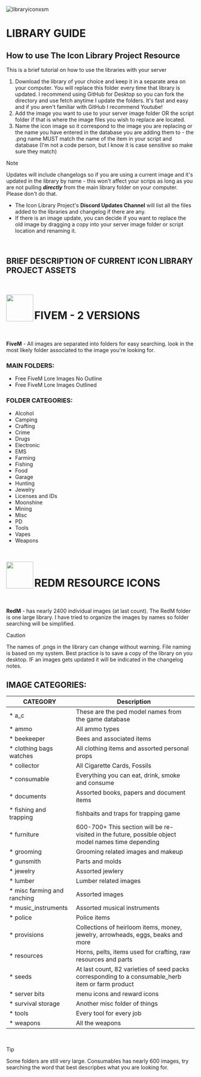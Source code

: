 ![libraryiconxsm](https://github.com/user-attachments/assets/31390ce3-d122-40fe-b69d-2b23c22cd500)
# LIBRARY GUIDE

## How to use The Icon Library Project Resource

This is a brief tutorial on how to use the libraries with your server

1. Download the library of your choice and keep it in a separate area on your computer. You will replace this folder every time that library is updated. I recommend using GitHub for Desktop so you can fork the directory and use fetch anytime I update the folders. It's fast and easy and if you aren't familiar with GitHub I recommend Youtube!
2. Add the image you want to use to your server image folder OR the script folder if that is where the image files you wish to replace are located.
3. Name the icon image so it correspond to the image you are replacing or the name you have entered in the database you are adding them to - the .png name MUST match the name of the item in your script and database (I'm not a code person, but I know it is case sensitive so make sure they match)

> [!NOTE]
> Updates will include changelogs so if you are using a current image and it's updated in the library by name - this won't affect your scrips as long as you are not pulling _**directly**_ from the main library folder on your computer. Please don't do that.

* The Icon Library Project's **Discord Updates Channel** will list all the files added to the libraries and changelog if there are any.
* If there is an image update, you can decide if you want to replace the old image by dragging a copy into your server image folder or script location and renaming it.
<br/>

## BRIEF DESCRIPTION OF CURRENT ICON LIBRARY PROJECT ASSETS
<br/>
<br/>

<img align="left" width="72" src="https://github.com/user-attachments/assets/d599d702-8cdf-4de0-824d-fe4d852cb1f0"/>

# FIVEM - 2 VERSIONS
<br/>

**FiveM** - All images are separated into folders for easy searching. look in the most likely folder associated to the image you're looking for.<br/>

### **MAIN FOLDERS:**
* Free FiveM Lore Images No Outline
* Free FiveM Lore Images Outlined

### **FOLDER CATEGORIES:**
* Alcohol
* Camping
* Crafting
* Crime
* Drugs
* Electronic
* EMS
* Farming
* Fishing
* Food
* Garage
* Hunting
* Jewelry
* Licenses and IDs
* Moonshine
* Mining
* Misc
* PD
* Tools
* Vapes
* Weapons

<br/>
<br/>

<img align="left" width="72" src="https://github.com/user-attachments/assets/03bd8da2-6c3e-4512-b180-faf3f4354ed6"/>

# REDM RESOURCE ICONS
<br/>

**RedM** - has nearly 2400 individual images (at last count). The RedM folder is one large library. I have tried to organize the images by names so folder searching will be simplified. 

> [!CAUTION]
> The names of .pngs in the library can change without warning. File naming is based on my system. Best practice is to save a copy of the library on you desktop. IF an images gets updated it will be indicated in the changelog notes.

## IMAGE CATEGORIES:
| CATEGORY | Description |
| --- | --- |
| * a_c | These are the ped model names from the game database |
| * ammo | All ammo types |
| * beekeeper | Bees and associated items |
| * clothing bags watches | All clothing items and assorted personal props |
| * collector | All Cigarette Cards, Fossils |
| * consumable | Everything you can eat, drink, smoke and consume |
| * documents | Assorted books, papers and document items |
| * fishing and trapping | fishbaits and traps for trapping game |
| * furniture | 600-700+ This section will be re-visited in the future, possible object model names time depending |
| * grooming | Grooming related images and makeup |
| * gunsmith | Parts and molds |
| * jewelry | Assorted jewlery |
| * lumber | Lumber related images |
| * misc farming and ranching | Assorted images |
| * music_instruments | Assorted musical instruments |
| * police | Police items |
| * provisions | Collections of heirloom items, money, jewelry, arrowheads, eggs, beaks and more |    
| * resources | Horns, pelts, items used for crafting, raw resources and parts |
| * seeds | At last count, 82 varieties of seed packs corresponding to a consumable_herb item or farm product |
| * server bits | menu icons and reward icons |
| * survival storage | Another misc folder of things |
| * tools | Every tool for every job |
| * weapons | All the weapons |
<br/>
  
> [!TIP]
> Some folders are still very large. Consumables has nearly 600 images, try searching the word that best descripbes what you are looking for.
